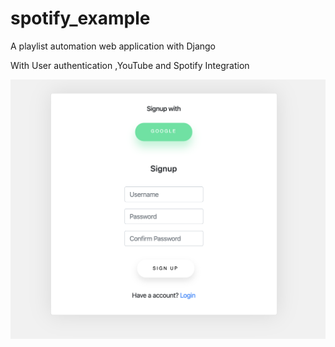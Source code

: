 # spotify_example
A playlist automation web application with Django

With User authentication ,YouTube and Spotify Integration

![signup](/ss/Signup.png)
